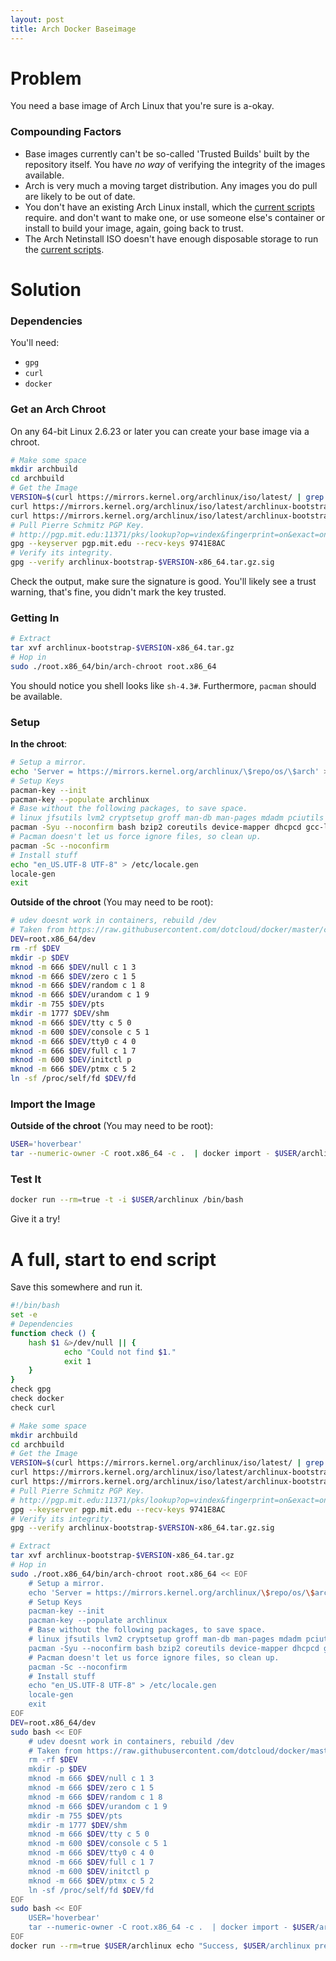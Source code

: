 ```yaml
---
layout: post
title: Arch Docker Baseimage
---
```


# Problem #
You need a base image of Arch Linux that you're sure is a-okay.

### Compounding Factors ###

* Base images currently can't be so-called 'Trusted Builds' built by the repository itself. You have *no way* of verifying the integrity of the images available.
* Arch is very much a moving target distribution. Any images you do pull are likely to be out of date.
* You don't have an existing Arch Linux install, which the [current scripts](https://github.com/dotcloud/docker/blob/master/contrib/mkimage-arch.sh) require. and don't want to make one, or use someone else's container or install to build your image, again, going back to trust.
* The Arch Netinstall ISO doesn't have enough disposable storage to run the [current scripts](https://github.com/dotcloud/docker/blob/master/contrib/mkimage-arch.sh).

# Solution #

### Dependencies ###
You'll need:
* `gpg`
* `curl`
* `docker`

### Get an Arch Chroot ###
On any 64-bit Linux 2.6.23 or later you can create your base image via a chroot.

```bash
# Make some space
mkdir archbuild
cd archbuild
# Get the Image
VERSION=$(curl https://mirrors.kernel.org/archlinux/iso/latest/ | grep -Poh '(?<=archlinux-bootstrap-)\d*\.\d*\.\d*(?=\-x86_64)' | head -n 1)
curl https://mirrors.kernel.org/archlinux/iso/latest/archlinux-bootstrap-$VERSION-x86_64.tar.gz > archlinux-bootstrap-$VERSION-x86_64.tar.gz
curl https://mirrors.kernel.org/archlinux/iso/latest/archlinux-bootstrap-$VERSION-x86_64.tar.gz.sig > archlinux-bootstrap-$VERSION-x86_64.tar.gz.sig
# Pull Pierre Schmitz PGP Key.
# http://pgp.mit.edu:11371/pks/lookup?op=vindex&fingerprint=on&exact=on&search=0x4AA4767BBC9C4B1D18AE28B77F2D434B9741E8AC
gpg --keyserver pgp.mit.edu --recv-keys 9741E8AC
# Verify its integrity.
gpg --verify archlinux-bootstrap-$VERSION-x86_64.tar.gz.sig
```
Check the output, make sure the signature is good. You'll likely see a trust warning, that's fine, you didn't mark the key trusted.

### Getting In ###

```bash
# Extract
tar xvf archlinux-bootstrap-$VERSION-x86_64.tar.gz
# Hop in
sudo ./root.x86_64/bin/arch-chroot root.x86_64
```
You should notice you shell looks like `sh-4.3#`. Furthermore, `pacman` should be available.

### Setup ###
**In the chroot**:
```bash
# Setup a mirror.
echo 'Server = https://mirrors.kernel.org/archlinux/\$repo/os/\$arch' > /etc/pacman.d/mirrorlist
# Setup Keys
pacman-key --init
pacman-key --populate archlinux
# Base without the following packages, to save space.
# linux jfsutils lvm2 cryptsetup groff man-db man-pages mdadm pciutils pcmciautils reiserfsprogs s-nail xfsprogs vi
pacman -Syu --noconfirm bash bzip2 coreutils device-mapper dhcpcd gcc-libs gettext glibc grep gzip inetutils iproute2 iputils less libutil-linux licenses logrotate psmisc sed shadow sysfsutils systemd-sysvcompat tar texinfo usbutils util-linux which
# Pacman doesn't let us force ignore files, so clean up.
pacman -Sc --noconfirm
# Install stuff
echo "en_US.UTF-8 UTF-8" > /etc/locale.gen
locale-gen
exit
```
**Outside of the chroot** (You may need to be root):
```bash
# udev doesnt work in containers, rebuild /dev
# Taken from https://raw.githubusercontent.com/dotcloud/docker/master/contrib/mkimage-arch.sh
DEV=root.x86_64/dev
rm -rf $DEV
mkdir -p $DEV
mknod -m 666 $DEV/null c 1 3
mknod -m 666 $DEV/zero c 1 5
mknod -m 666 $DEV/random c 1 8
mknod -m 666 $DEV/urandom c 1 9
mkdir -m 755 $DEV/pts
mkdir -m 1777 $DEV/shm
mknod -m 666 $DEV/tty c 5 0
mknod -m 600 $DEV/console c 5 1
mknod -m 666 $DEV/tty0 c 4 0
mknod -m 666 $DEV/full c 1 7
mknod -m 600 $DEV/initctl p
mknod -m 666 $DEV/ptmx c 5 2
ln -sf /proc/self/fd $DEV/fd
```

### Import the Image ###
**Outside of the chroot** (You may need to be root):
```bash
USER='hoverbear'
tar --numeric-owner -C root.x86_64 -c .  | docker import - $USER/archlinux
```

### Test It ###
```bash
docker run --rm=true -t -i $USER/archlinux /bin/bash
```
Give it a try!


# A full, start to end script #
Save this somewhere and run it.
```bash
#!/bin/bash
set -e
# Dependencies
function check () {
	hash $1 &>/dev/null || {
			echo "Could not find $1."
			exit 1
	}
}
check gpg
check docker
check curl

# Make some space
mkdir archbuild
cd archbuild
# Get the Image
VERSION=$(curl https://mirrors.kernel.org/archlinux/iso/latest/ | grep -Poh '(?<=archlinux-bootstrap-)\d*\.\d*\.\d*(?=\-x86_64)' | head -n 1)
curl https://mirrors.kernel.org/archlinux/iso/latest/archlinux-bootstrap-$VERSION-x86_64.tar.gz > archlinux-bootstrap-$VERSION-x86_64.tar.gz
curl https://mirrors.kernel.org/archlinux/iso/latest/archlinux-bootstrap-$VERSION-x86_64.tar.gz.sig > archlinux-bootstrap-$VERSION-x86_64.tar.gz.sig
# Pull Pierre Schmitz PGP Key.
# http://pgp.mit.edu:11371/pks/lookup?op=vindex&fingerprint=on&exact=on&search=0x4AA4767BBC9C4B1D18AE28B77F2D434B9741E8AC
gpg --keyserver pgp.mit.edu --recv-keys 9741E8AC
# Verify its integrity.
gpg --verify archlinux-bootstrap-$VERSION-x86_64.tar.gz.sig

# Extract
tar xvf archlinux-bootstrap-$VERSION-x86_64.tar.gz
# Hop in
sudo ./root.x86_64/bin/arch-chroot root.x86_64 << EOF
	# Setup a mirror.
	echo 'Server = https://mirrors.kernel.org/archlinux/\$repo/os/\$arch' > /etc/pacman.d/mirrorlist
	# Setup Keys
	pacman-key --init
	pacman-key --populate archlinux
	# Base without the following packages, to save space.
	# linux jfsutils lvm2 cryptsetup groff man-db man-pages mdadm pciutils pcmciautils reiserfsprogs s-nail xfsprogs vi
	pacman -Syu --noconfirm bash bzip2 coreutils device-mapper dhcpcd gcc-libs gettext glibc grep gzip inetutils iproute2 iputils less libutil-linux licenses logrotate psmisc sed shadow sysfsutils systemd-sysvcompat tar texinfo usbutils util-linux which
	# Pacman doesn't let us force ignore files, so clean up.
	pacman -Sc --noconfirm
	# Install stuff
	echo "en_US.UTF-8 UTF-8" > /etc/locale.gen
	locale-gen
	exit
EOF
DEV=root.x86_64/dev
sudo bash << EOF
	# udev doesnt work in containers, rebuild /dev
	# Taken from https://raw.githubusercontent.com/dotcloud/docker/master/contrib/mkimage-arch.sh
	rm -rf $DEV
	mkdir -p $DEV
	mknod -m 666 $DEV/null c 1 3
	mknod -m 666 $DEV/zero c 1 5
	mknod -m 666 $DEV/random c 1 8
	mknod -m 666 $DEV/urandom c 1 9
	mkdir -m 755 $DEV/pts
	mkdir -m 1777 $DEV/shm
	mknod -m 666 $DEV/tty c 5 0
	mknod -m 600 $DEV/console c 5 1
	mknod -m 666 $DEV/tty0 c 4 0
	mknod -m 666 $DEV/full c 1 7
	mknod -m 600 $DEV/initctl p
	mknod -m 666 $DEV/ptmx c 5 2
	ln -sf /proc/self/fd $DEV/fd
EOF
sudo bash << EOF
	USER='hoverbear'
	tar --numeric-owner -C root.x86_64 -c .  | docker import - $USER/archlinux
EOF
docker run --rm=true $USER/archlinux echo "Success, $USER/archlinux prepared."
```
